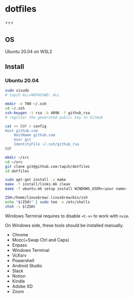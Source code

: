 # dotfiles

⚡⚡⚡

## OS

Ubuntu 20.04 on WSL2

## Install

### Ubuntu 20.04

```sh
sudo visudo
# tapih ALL=NOPASSWD: ALL

mkdir -m 700 ~/.ssh
cd ~/.ssh
ssh-keygen -t rsa -b 4096 -f github_rsa
# register the generated public key to GitHub

cat << EOF > config
Host github.com
    HostName github.com
    User git
    IdentityFile ~/.ssh/github_rsa
EOF

mkdir ~/src
cd ~/src
git clone git@github.com:tapih/dotfiles
cd dotfiles

sudo apt-get install -y make
make -f install/links.mk clean
make -f ubuntu.mk setup install WINDOWS_USER=<your name>

ZSH=/home/linuxbrew/.linuxbrew/bin/zsh
echo "$(ZSH)" | sudo tee -a /etc/shells
chsh -s $(ZSH)
```

Windows Terminal requires to disable `<C-v>` to work with `nvim`.

On Windows side, these tools should be installed manually.

- Chrome
- Mozc(+Swap Ctrl and Caps)
- Enpass
- Windows Terminal
- VcXsrv
- Powershell
- Android Studio
- Slack
- Notion
- Kindle
- Adobe XD
- Zoom

